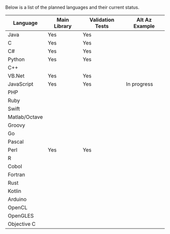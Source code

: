 Below is a list of the planned languages and their current status.

Language     |Main Library|Validation Tests|Alt Az Example
-------------|------------|----------------|--------------
Java         |Yes         |Yes             |
C            |Yes         |Yes             |
C#           |Yes         |Yes             |
Python       |Yes         |Yes             |
C++          |            |                |
VB.Net       |Yes         |Yes             |
JavaScript   |Yes         |Yes             |In progress
PHP          |            |                |
Ruby         |            |                |
Swift        |            |                |
Matlab/Octave|            |                |
Groovy       |            |                |
Go           |            |                |
Pascal       |            |                |
Perl         |Yes         |Yes             |
R            |            |                |
Cobol        |            |                |
Fortran      |            |                |
Rust         |            |                |
Kotlin       |            |                |
Arduino      |            |                |
OpenCL       |            |                |
OpenGLES     |            |                |
Objective C  |            |                |